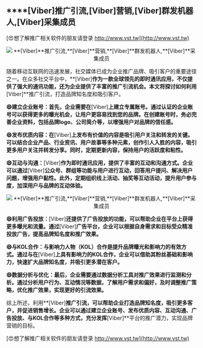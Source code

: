 ## ****[Viber]**推广引流,**[Viber]**营销,**[Viber]**群发机器人,**[Viber]**采集成员**

[😍想了解推广相关软件的朋友请登录 http://www.vst.tw](http://www.vst.tw)

 <center><img src="https://vst.tw/MP4/tuiguang/png/3.png" alt="**[Viber]**推广引流,**[Viber]**营销,**[Viber]**群发机器人,**[Viber]**采集成员"></center>

随着移动互联网的迅速发展，社交媒体已成为企业推广品牌、吸引客户的重要途径之一。在众多社交平台中，**[Viber]**作为一款全球领先的即时通讯应用，不仅提供了强大的通讯功能，还为企业提供了丰富的推广引流机会。本文将探讨如何利用**[Viber]**推广引流，打造品牌知名度和吸引客户。

**😄建立企业账号：首先，企业需要在**[Viber]**上建立专属账号。通过认证的企业账号可以获得更多的曝光机会，让用户更容易找到您的品牌。在创建账号时，务必完善企业资料，包括品牌logo、公司简介等，以增强用户对品牌的信任感。**

**😄发布优质内容：在**[Viber]**上发布有价值的内容是吸引用户关注和转发的关键。可以结合企业产品、行业资讯、用户故事等多种元素，创作引人入胜的内容，吸引更多用户关注并转发分享。同时，定期更新内容，保持用户的活跃度和粘性。**

**😄互动与沟通：**[Viber]**作为即时通讯应用，提供了丰富的互动和沟通方式。企业可以通过**[Viber]**公众号、群组等功能与用户进行互动，回答用户提问、解决用户问题，增强用户黏性。此外，定期组织线上活动、抽奖等互动活动，提升用户参与度，加深用户与品牌的互动体验。**

 <center><img src="https://vst.tw/MP4/tuiguang/png/0.png" alt="**[Viber]**推广引流,**[Viber]**营销,**[Viber]**群发机器人,**[Viber]**采集成员"></center>

**😄利用广告投放：**[Viber]**还提供了广告投放的功能，可以帮助企业在平台上获得更多曝光和流量。通过**[Viber]**广告平台，企业可以根据自身需求和目标受众精准投放广告，提高品牌知名度和推广效果。**

**😄与KOL合作：与影响力人物（KOL）合作是提升品牌曝光和影响力的有效方式。通过与在**[Viber]**上具有影响力的KOL合作，企业可以借助其粉丝基础和影响力，快速扩大品牌知名度，并吸引更多潜在客户。**

**😄数据分析与优化：最后，企业需要通过数据分析工具对推广效果进行监测和分析。通过分析用户行为、互动情况等数据，了解用户需求和偏好，及时调整推广策略，优化推广效果，实现更好的引流效果。**

综上所述，利用**[Viber]**推广引流，可以帮助企业打造品牌知名度，吸引更多客户，并促进销售增长。企业可以通过建立企业账号、发布优质内容、互动沟通、广告投放、与KOL合作等多种方式，充分发挥**[Viber]**平台的推广潜力，实现品牌营销的目标。

[😍想了解推广相关软件的朋友请登录 http://www.vst.tw](http://www.vst.tw)



